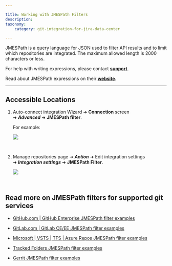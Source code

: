 ```yaml
---

title: Working with JMESPath Filters
description:
taxonomy:
    category: git-integration-for-jira-data-center

---
```

JMESPath is a query language for JSON used to filter API results and to limit which repositories are integrated. The maximum allowed length is 2000 characters or less.

For help with writing expressions, please contact [**support**](mailto:support@bigbrassband.com).

Read about JMESPath expressions on their [**website**](http://jmespath.org/).

* * *

## Accessible Locations

1.  Auto-connect integration Wizard ➜ **Connection** screen ➜ _**Advanced**_ ➜ **JMESPath filter**.

    For example:
    
    ![](https://bigbrassband.atlassian.net/wiki/download/attachments/135430238/jira-server-autoconnect-jmespath-cfg-loc.png?version=1&modificationDate=1609147226289&cacheVersion=1&api=v2)

    <br>

2.  Manage repositories page ➜ _**Action**_ ➜ Edit integration settings ➜ _**Integration settings**_ ➜ **JMESPath Filter**.

    ![](https://bigbrassband.atlassian.net/wiki/download/attachments/135430238/jira-server-edit-repo-settings-jmespath.png?version=1&modificationDate=1609147307303&cacheVersion=1&api=v2)

<br>

## Read more on JMESPath filters for supported git services

*   [GitHub.com | GitHub Enterprise JMESPath filter examples](/git-integration-for-jira-data-center/GitHub-GitHub-Enterprise-JMESPath-filter-examples-gij-self-managed/)

*   [GitLab.com | GitLab CE/EE JMESPath filter examples](/git-integration-for-jira-data-center/GitLab-GitLab-CE-EE-JMESPath-filter-examples-gij-self-managed/)

*   [Microsoft | VSTS | TFS | Azure Repos JMESPath filter examples](/git-integration-for-jira-data-center/Microsoft-VSTS-TFS-Azure-Repos-JMESPath-filter-examples-gij-self-managed)

*   [Tracked Folders JMESPath filter examples](/git-integration-for-jira-data-center/Tracked-Folders-JMESPath-filter-examples-gij-self-managed)

*   [Gerrit JMESPath filter examples](/git-integration-for-jira-data-center/)

